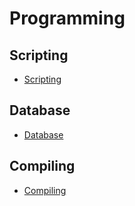 # Programming

## Scripting

- [Scripting](./01-scripting/)

## Database

- [Database](./02-Database/)

## Compiling

- [Compiling](./03-Compiling/)
